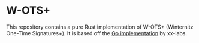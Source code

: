 # W-OTS+

This repository contains a pure Rust implementation of W-OTS+ (Winternitz One-Time Signatures+). It is based off the [Go implementation](https://github.com/xx-labs/sleeve/tree/main/wots) by xx-labs.